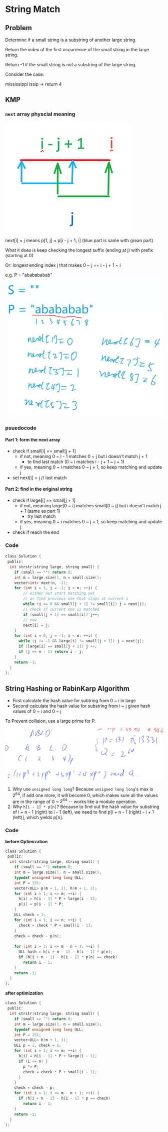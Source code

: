 # String Match

## Problem

Determine if a small string is a substring of another large string.

Return the index of the first occurrence of the small string in the large string.

Return -1 if the small string is not a substring of the large string.

Consider the case:

mississippi issip -> return 4

## KMP

### `next` array physcial meaning

![Screen Shot 2020-06-27 at 11.54.42 AM.png](resources/75C0F0D07CF6208C4E98033AF8E3101E.png)

next[i] = j means p[1, j] = p[i - j + 1, i] (blue part is same with grean part)

What it does is keep checking the longest suffix (ending at j) with prefix (starting at 0)

Or: longest ending index j that makes 0 ~ j == i - j + 1 ~ i

e.g. P = "ababababab"
![Screen Shot 2020-06-27 at 12.40.33 PM.png](resources/1588015FC6821C0B57770A364A0D9A34.png)

### psuedocode

#### Part 1: form the next array

- check if small[i] == small[j + 1]
  - if not, meaning 0 ~ i - 1 matches 0 ~ j but i doesn't match j + 1
    - to find last match (0 ~ i matches i - j + 1 ~ j + 1)
  - if yes, meaning 0 ~ i matches 0 ~ j + 1, so keep matching and update j
- set next[i] = j // last match

#### Part 2: find in the original string

- check if large[i] == small[j + 1]
  - if not, meaning large[0 ~ i] matches small[0 ~ j] but i doesn't match j + 1 (same as part 1)
    - try last match
  - if yes, meaning 0 ~ i matches 0 ~ j + 1, so keep matching and update j
- check if reach the end

### Code

```c
class Solution {
 public:
  int strstr(string large, string small) {
    if (small == "") return 0;
    int m = large.size(), n = small.size();
    vector<int> next(n, -1);
    for (int i = 1, j = -1; i < n; ++i) {
        // either not start matching yet
        // or find previous one that stops at current i
    	while (j >= 0 && small[j + 1] != small[i]) j = next[j]; 
    	// check if current one is matched
    	if (small[j + 1] == small[i]) j++;
    	// now 
    	next[i] = j;
    }
    for (int i = 0, j = -1; i < m; ++i) {
      while (j != -1 && large[i] != small[j + 1]) j = next[j];
      if (large[i] == small[j + 1]) j ++;
      if (j == n - 1) return i - j;
    }
    return -1;
  }
};

```

## String Hashing or RabinKarp Algorithm

* First calculate the hash value for subtring from 0 ~ i in large
* Second calculate the hash value for substring from i ~ j given hash values of 0 ~ i and 0 ~ j

To Prevent collision, use a large prime for P.

![Screen Shot 2020-06-27 at 6.39.40 PM.png](resources/E06E67A3F5960A8DA0F0D9200286FBCC.png)

1. Why use `unsigned long long`? Because `unsigned long long`'s max is $2^{64}$, if add one more, it will become $0$, which makes sure all the values are in the range of 0 ~ $2^{64}$ -- works like a module operation.
2. Why `h[i - 1] * p[n]`? Because to find out the hash value for substring of i + n - 1 (right) to i - 1 (left), we need to find p[i + n - 1 (right) - i + 1 (left)], which yields p[n].

### Code

**before Optimization**

```c
class Solution {
 public:
  int strstr(string large, string small) {
    if (small == "") return 0;
    int m = large.size(), n = small.size();
    typedef unsigned long long ULL;
    int P = 131;
    vector<ULL> p(m + 1, 1), h(m + 1, 1);
    for (int i = 1; i <= m; ++i) {
      h[i] = h[i - 1] * P + large[i - 1];
      p[i] = p[i - 1] * P;
    }
    ULL check = 1;
    for (int i = 1; i <= n; ++i) {
      check = check * P + small[i - 1];
    }
    check = check - p[n];
	
    for (int i = 1; i <= m - n + 1; ++i) {
	  ULL hash = h[i + n - 1] - h[i - 1] * p[n];
      if (h[i + n - 1] - h[i - 1] * p[n] == check)
    	return i - 1;
    }
    return -1;
  }
};
```

**after optimization**

```c
class Solution {
 public:
  int strstr(string large, string small) {
    if (small == "") return 0;
    int m = large.size(), n = small.size();
    typedef unsigned long long ULL;
    int P = 131;
    vector<ULL> h(m + 1, 1);
    ULL p = 1, check = 1;
    for (int i = 1; i <= m; ++i) {
      h[i] = h[i - 1] * P + large[i - 1];
      if (i <= n) {
      	p *= P;
      	check = check * P + small[i - 1];
      }
    }
    check = check - p;
    for (int i = 1; i <= m - n + 1; ++i) {
      if (h[i + n - 1] - h[i - 1] * p == check)
    	return i - 1;
    }
    return -1;
  }
};
```